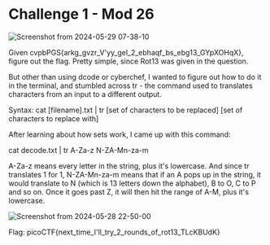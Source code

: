 # Challenge 1 - Mod 26

![Screenshot from 2024-05-29 07-38-10](https://github.com/magdzzia/CTF-Writeups/assets/158006085/b0aa2d76-8b0b-40fc-90d0-3a21e7c55a32)

Given cvpbPGS{arkg_gvzr_V'yy_gel_2_ebhaqf_bs_ebg13_GYpXOHqX}, figure out the flag. Pretty simple, since Rot13 was given in the question.

But other than using dcode or cyberchef, I wanted to figure out how to do it in the terminal, and stumbled across tr - the command used to translates characters from an input to a different output.

Syntax: cat [filename].txt | tr [set of characters to be replaced] [set of characters to replace with]

After learning about how sets work, I came up with this command:

cat decode.txt | tr A-Za-z N-ZA-Mn-za-m

A-Za-z means every letter in the string, plus it's lowercase.
And since tr translates 1 for 1, N-ZA-Mn-za-m means that if an A pops up in the string, it would translate to N (which is 13 letters down the alphabet), B to O, C to P and so on. Once it goes past Z, it will then hit the range of A-M, plus it's lowercase.

![Screenshot from 2024-05-28 22-50-00](https://github.com/magdzzia/CTF-Writeups/assets/158006085/7de3ddfc-40f9-442d-96ce-59ce970bec0c)

Flag: picoCTF{next_time_I'll_try_2_rounds_of_rot13_TLcKBUdK}

